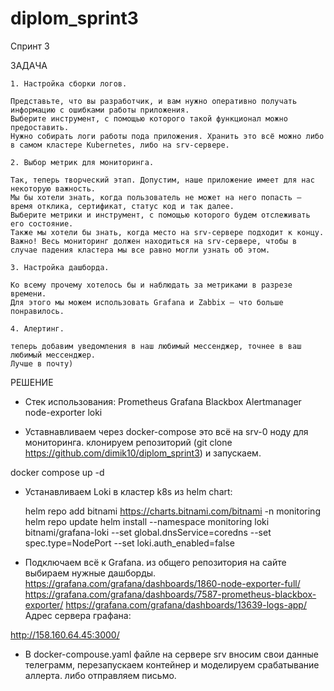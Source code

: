 # diplom_sprint3

Спринт 3

ЗАДАЧА

```
1. Настройка сборки логов.

Представьте, что вы разработчик, и вам нужно оперативно получать информацию с ошибками работы приложения.
Выберите инструмент, с помощью которого такой функционал можно предоставить. 
Нужно собирать логи работы пода приложения. Хранить это всё можно либо в самом кластере Kubernetes, либо на srv-сервере.

2. Выбор метрик для мониторинга.

Так, теперь творческий этап. Допустим, наше приложение имеет для нас некоторую важность. 
Мы бы хотели знать, когда пользователь не может на него попасть — время отклика, сертификат, статус код и так далее. 
Выберите метрики и инструмент, с помощью которого будем отслеживать его состояние.
Также мы хотели бы знать, когда место на srv-сервере подходит к концу.
Важно! Весь мониторинг должен находиться на srv-сервере, чтобы в случае падения кластера мы все равно могли узнать об этом.

3. Настройка дашборда.

Ко всему прочему хотелось бы и наблюдать за метриками в разрезе времени.
Для этого мы можем использовать Grafana и Zabbix — что больше понравилось.

4. Алертинг.

теперь добавим уведомления в наш любимый мессенджер, точнее в ваш любимый мессенджер. 
Лучше в почту)
```

РЕШЕНИЕ

- Стек использования:
Prometheus
Grafana
Blackbox
Alertmanager
node-exporter
loki

- Уставнавливаем через docker-compose это всё на srv-0 ноду для мониторинга.
клонируем репозиторий  (git clone https://github.com/dimik10/diplom_sprint3) и запускаем.

docker compose up -d 

- Устанавливаем Loki в кластер k8s из helm chart:

  helm repo add bitnami https://charts.bitnami.com/bitnami -n monitoring 
  helm repo update
  helm install --namespace monitoring loki bitnami/grafana-loki --set global.dnsService=coredns --set spec.type=NodePort --set loki.auth_enabled=false

- Подключаем всё к Grafana.
из общего репозитория на сайте выбираем нужные дашборды.
https://grafana.com/grafana/dashboards/1860-node-exporter-full/
https://grafana.com/grafana/dashboards/7587-prometheus-blackbox-exporter/
https://grafana.com/grafana/dashboards/13639-logs-app/
Адрес сервера графана:

http://158.160.64.45:3000/

- В docker-compouse.yaml файле на сервере srv вносим свои данные телеграмм, перезапускаем контейнер и моделируем срабатывание аллерта.
 либо отправляем письмо.
